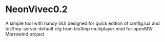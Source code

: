 # NeonVivec0.2
A simple tool with handy GUI designed for quick edition of config.lua and tes3mp-server-default.cfg from tes3mp multiplayer mod for openMW Morrowind project
